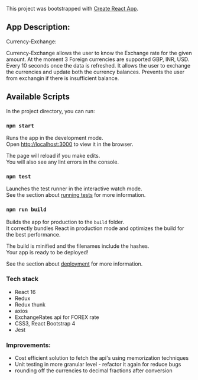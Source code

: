 This project was bootstrapped with [Create React App](https://github.com/facebook/create-react-app).

## App Description:


Currency-Exchange:

Currency-Exchange allows the user to know the Exchange rate for the given amount. At the moment 3 Foreign currencies are supported GBP, INR, USD. Every 10 seconds once the data is refreshed. It allows the user to exchange the currencies and update both the currency balances. Prevents the user from exchangin if there is insufficient balance.


## Available Scripts

In the project directory, you can run:

### `npm start`

Runs the app in the development mode.<br>
Open [http://localhost:3000](http://localhost:3000) to view it in the browser.

The page will reload if you make edits.<br>
You will also see any lint errors in the console.

### `npm test`

Launches the test runner in the interactive watch mode.<br>
See the section about [running tests](https://facebook.github.io/create-react-app/docs/running-tests) for more information.

### `npm run build`

Builds the app for production to the `build` folder.<br>
It correctly bundles React in production mode and optimizes the build for the best performance.

The build is minified and the filenames include the hashes.<br>
Your app is ready to be deployed!

See the section about [deployment](https://facebook.github.io/create-react-app/docs/deployment) for more information.

### Tech stack
- React 16
- Redux
- Redux thunk
- axios
- ExchangeRates api for FOREX rate
- CSS3, React Bootstrap 4
- Jest

### Improvements:

- Cost efficient solution to fetch the api's using memorization techniques
- Unit testing in more granular level - refactor it again for reduce bugs
- rounding off the currencies to decimal fractions after conversion


